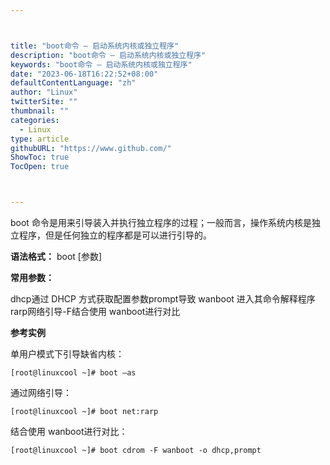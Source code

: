 ```yaml
---



title: "boot命令 – 启动系统内核或独立程序"
description: "boot命令 – 启动系统内核或独立程序"
keywords: "boot命令 – 启动系统内核或独立程序"
date: "2023-06-18T16:22:52+08:00"
defaultContentLanguage: "zh"
author: "Linux"
twitterSite: ""
thumbnail: ""
categories:
  - Linux
type: article
githubURL: "https://www.github.com/"
ShowToc: true
TocOpen: true



---
```


boot 命令是用来引导装入并执行独立程序的过程；一般而言，操作系统内核是独立程序，但是任何独立的程序都是可以进行引导的。

**语法格式：** boot [参数]

**常用参数：**

dhcp通过 DHCP 方式获取配置参数prompt导致 wanboot 进入其命令解释程序rarp网络引导-F结合使用 wanboot进行对比

**参考实例**

单用户模式下引导缺省内核：

```
[root@linuxcool ~]# boot –as
```

通过网络引导：

```
[root@linuxcool ~]# boot net:rarp
```

结合使用 wanboot进行对比：

```
[root@linuxcool ~]# boot cdrom -F wanboot -o dhcp,prompt
```